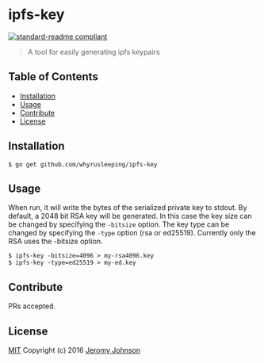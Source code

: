 # ipfs-key

[![standard-readme compliant](https://img.shields.io/badge/readme%20style-standard-brightgreen.svg?style=flat-square)](https://github.com/RichardLitt/standard-readme)

> A tool for easily generating ipfs keypairs

## Table of Contents

- [Installation](#installation)
- [Usage](#usage)
- [Contribute](#contribute)
- [License](#license)

## Installation

```
$ go get github.com/whyrusleeping/ipfs-key
```

## Usage

When run, it will write the bytes of
the serialized private key to stdout. By default, a 2048 bit RSA key will be
generated. In this case the key size can be changed by specifying the `-bitsize`
option. The key type can be changed by specifying the `-type` option (rsa or
ed25519). Currently only the RSA uses the -bitsize option.

```
$ ipfs-key -bitsize=4096 > my-rsa4096.key
$ ipfs-key -type=ed25519 > my-ed.key
```

## Contribute

PRs accepted.

## License

[MIT](LICENSE) Copyright (c) 2016 [Jeromy Johnson](http://github.com/whyrusleeping)